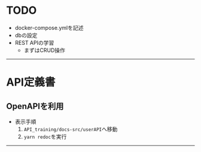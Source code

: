 # TODO
- docker-compose.ymlを記述
- dbの設定 
- REST APIの学習
  - まずはCRUD操作
---

# API定義書
## OpenAPIを利用
- 表示手順
  1. `API_training/docs-src/userAPI`へ移動
  2. `yarn redoc`を実行
---
